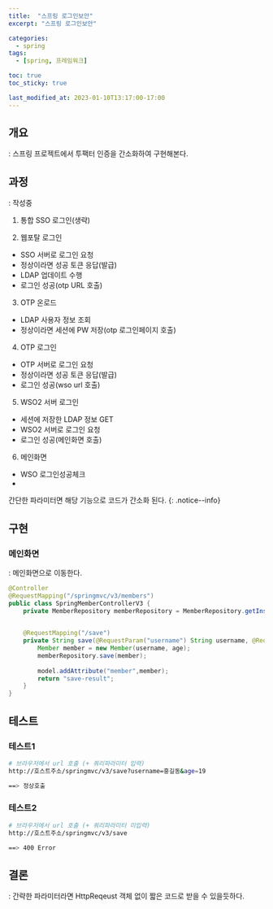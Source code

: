 ```yaml
---
title:  "스프링 로그인보안"
excerpt: "스프링 로그인보안"

categories:
  - spring
tags:
  - [spring, 프레임워크]

toc: true
toc_sticky: true

last_modified_at: 2023-01-10T13:17:00-17:00
---
```


## 개요
: 스프링 프로젝트에서 투팩터 인증을 간소화하여 구현해본다.

## 과정
: 작성중

1. 통합 SSO 로그인(생략)

2. 웹포탈 로그인
- SSO 서버로 로그인 요청
- 정상이라면 성공 토큰 응답(발급)
- LDAP 업데이트 수행
- 로그인 성공(otp URL 호출)

3. OTP 온로드
- LDAP 사용자 정보 조회 
- 정상이라면 세션에 PW 저장(otp 로그인페이지 호출)

4. OTP 로그인
- OTP 서버로 로그인 요청
- 정상이라면 성공 토큰 응답(발급)
- 로그인 성공(wso url 호출)

5. WSO2 서버 로그인
- 세션에 저장한 LDAP 정보 GET
- WSO2 서버로 로그인 요청
- 로그인 성공(메인화면 호출)

6. 메인화면
- WSO 로그인성공체크
- 


간단한 파라미터면 해당 기능으로 코드가 간소화 된다. 
{: .notice--info}


## 구현 
### 메인화면
: 메인화면으로 이동한다.

```java
@Controller	
@RequestMapping("/springmvc/v3/members")
public class SpringMemberControllerV3 {
    private MemberRepository memberRepository = MemberRepository.getInstance();

    
    @RequestMapping("/save")
    private String save(@RequestParam("username") String username, @RequestParam("age") int age, Model model) {
        Member member = new Member(username, age);
        memberRepository.save(member);
		
        model.addAttribute("member",member);
        return "save-result";
    }
}

```

## 테스트
### 테스트1  

```bash
# 브라우저에서 url 호출 (+ 쿼리파라미터 입력)
http://호스트주소/springmvc/v3/save?username=홍길동&age=19

==> 정상호출
```
  
### 테스트2  

```bash
# 브라우저에서 url 호출 (+ 쿼리파라미터 미입력)
http://호스트주소/springmvc/v3/save

==> 400 Error

```
  
## 결론
: 간략한 파라미터라면 HttpReqeust 객체 없이 짧은 코드로 받을 수 있을듯하다.
